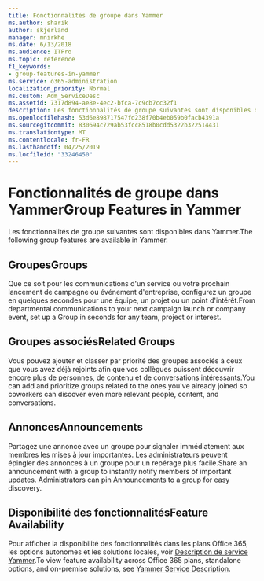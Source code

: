 ```yaml
---
title: Fonctionnalités de groupe dans Yammer
ms.author: sharik
author: skjerland
manager: mnirkhe
ms.date: 6/13/2018
ms.audience: ITPro
ms.topic: reference
f1_keywords:
- group-features-in-yammer
ms.service: o365-administration
localization_priority: Normal
ms.custom: Adm_ServiceDesc
ms.assetid: 7317d894-ae8e-4ec2-bfca-7c9cb7cc32f1
description: Les fonctionnalités de groupe suivantes sont disponibles dans Yammer.
ms.openlocfilehash: 53d6e898717547fd238f70b4eb059b0facb4391a
ms.sourcegitcommit: 830694c729ab53fcc8518b0cdd5322b322514431
ms.translationtype: MT
ms.contentlocale: fr-FR
ms.lasthandoff: 04/25/2019
ms.locfileid: "33246450"
---
```

# <a name="group-features-in-yammer"></a><span data-ttu-id="4962e-103">Fonctionnalités de groupe dans Yammer</span><span class="sxs-lookup"><span data-stu-id="4962e-103">Group Features in Yammer</span></span>

<span data-ttu-id="4962e-104">Les fonctionnalités de groupe suivantes sont disponibles dans Yammer.</span><span class="sxs-lookup"><span data-stu-id="4962e-104">The following group features are available in Yammer.</span></span>
  
## <a name="groups"></a><span data-ttu-id="4962e-105">Groupes</span><span class="sxs-lookup"><span data-stu-id="4962e-105">Groups</span></span>
<span data-ttu-id="4962e-106"><a name="bkmk_Groups"> </a></span><span class="sxs-lookup"><span data-stu-id="4962e-106"></span></span>

<span data-ttu-id="4962e-107">Que ce soit pour les communications d'un service ou votre prochain lancement de campagne ou événement d'entreprise, configurez un groupe en quelques secondes pour une équipe, un projet ou un point d'intérêt.</span><span class="sxs-lookup"><span data-stu-id="4962e-107">From departmental communications to your next campaign launch or company event, set up a Group in seconds for any team, project or interest.</span></span>
  
## <a name="related-groups"></a><span data-ttu-id="4962e-108">Groupes associés</span><span class="sxs-lookup"><span data-stu-id="4962e-108">Related Groups</span></span>
<span data-ttu-id="4962e-109"><a name="bkmk_RelatedGroups"> </a></span><span class="sxs-lookup"><span data-stu-id="4962e-109"></span></span>

<span data-ttu-id="4962e-110">Vous pouvez ajouter et classer par priorité des groupes associés à ceux que vous avez déjà rejoints afin que vos collègues puissent découvrir encore plus de personnes, de contenu et de conversations intéressants.</span><span class="sxs-lookup"><span data-stu-id="4962e-110">You can add and prioritize groups related to the ones you've already joined so coworkers can discover even more relevant people, content, and conversations.</span></span>
  
## <a name="announcements"></a><span data-ttu-id="4962e-111">Annonces</span><span class="sxs-lookup"><span data-stu-id="4962e-111">Announcements</span></span>
<span data-ttu-id="4962e-112"><a name="bkmk_Announcements"> </a></span><span class="sxs-lookup"><span data-stu-id="4962e-112"></span></span>

<span data-ttu-id="4962e-p101">Partagez une annonce avec un groupe pour signaler immédiatement aux membres les mises à jour importantes. Les administrateurs peuvent épingler des annonces à un groupe pour un repérage plus facile.</span><span class="sxs-lookup"><span data-stu-id="4962e-p101">Share an announcement with a group to instantly notify members of important updates. Administrators can pin Announcements to a group for easy discovery.</span></span>
  
## <a name="feature-availability"></a><span data-ttu-id="4962e-115">Disponibilité des fonctionnalités</span><span class="sxs-lookup"><span data-stu-id="4962e-115">Feature Availability</span></span>
<span data-ttu-id="4962e-116"><a name="bkmk_Announcements"> </a></span><span class="sxs-lookup"><span data-stu-id="4962e-116"></span></span>

<span data-ttu-id="4962e-117">Pour afficher la disponibilité des fonctionnalités dans les plans Office 365, les options autonomes et les solutions locales, voir [Description de service Yammer](yammer-service-description.md).</span><span class="sxs-lookup"><span data-stu-id="4962e-117">To view feature availability across Office 365 plans, standalone options, and on-premise solutions, see [Yammer Service Description](yammer-service-description.md).</span></span>
  

